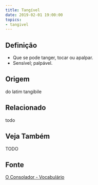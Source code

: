 ```yaml
---
title: Tangível
date: 2019-02-01 19:00:00
topics:
- tangivel
---
```


## Definição
* Que se pode tanger, tocar ou apalpar.
* Sensível; palpável. 

## Origem
do latim tangibile

## Relacionado
todo

## Veja Também
TODO

## Fonte
[O Consolador - Vocabulário](http://www.oconsolador.com.br/linkfixo/vocabulario/principal.html)
